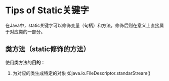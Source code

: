 # Tips of Static关键字
在Java中，static关键字可以修饰变量（句柄）和方法，修饰后则在意义上直接属于对应类的一部分。
## 类方法（static修饰的方法）
使用类方法的**目的**：
1. 为对应的类生成特定的对象
如java.io.FileDescriptor.standarStream()
